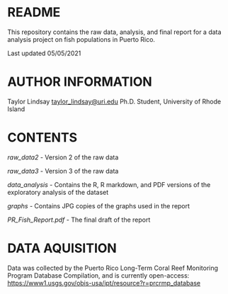 # README

This repository contains the raw data, analysis, and final report for a data analysis project on fish populations in Puerto Rico. 

Last updated 05/05/2021

# AUTHOR INFORMATION

Taylor Lindsay 
taylor_lindsay@uri.edu 
Ph.D. Student, University of Rhode Island 

# CONTENTS 

*raw_data2* - Version 2 of the raw data 

*raw_data3* - Version 3 of the raw data 

*data_analysis* - Contains the R, R markdown, and PDF versions of the exploratory analysis of the dataset 

*graphs* - Contains JPG copies of the graphs used in the report 

*PR_Fish_Report.pdf* - The final draft of the report 

# DATA AQUISITION 

Data was collected by the Puerto Rico Long-Term Coral Reef Monitoring Program Database Compilation, and is currently open-access:  
https://www1.usgs.gov/obis-usa/ipt/resource?r=prcrmp_database 
